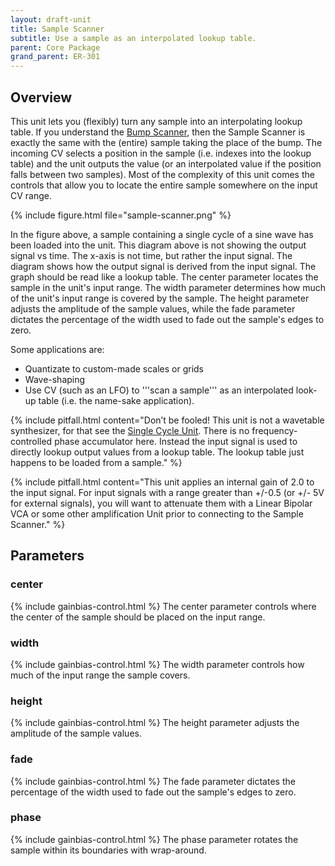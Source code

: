 ```yaml
---
layout: draft-unit
title: Sample Scanner
subtitle: Use a sample as an interpolated lookup table.
parent: Core Package
grand_parent: ER-301
---
```


## Overview

This unit lets you (flexibly) turn any sample into an interpolating lookup table.  If you understand the [Bump Scanner](bump-scanner), then the Sample Scanner is exactly the same with the (entire) sample taking the place of the bump.  The incoming CV selects a position in the sample (i.e. indexes into the lookup table) and the unit outputs the value (or an interpolated value if the position falls between two samples).  Most of the complexity of this unit comes the controls that allow you to locate the entire sample somewhere on the input CV range.

{% include figure.html
file="sample-scanner.png"
%}

In the figure above, a sample containing a single cycle of a sine wave has been loaded into the unit.  This diagram above is not showing the output signal vs time. The x-axis is not time, but rather the input signal. The diagram shows how the output signal is derived from the input signal. The graph should be read like a lookup table.  The center parameter locates the sample in the unit's input range.  The width parameter determines how much of the unit's input range is covered by the sample.  The height parameter adjusts the amplitude of the sample values, while the fade parameter dictates the percentage of the width used to fade out the sample's edges to zero.

Some applications are:
* Quantizate to custom-made scales or grids
* Wave-shaping
* Use CV (such as an LFO) to '''scan a sample''' as an interpolated look-up table (i.e. the name-sake application).

{% include pitfall.html
content="Don’t be fooled! This unit is not a wavetable synthesizer, for that see the [Single Cycle Unit](single-cycle).  There is no frequency-controlled phase accumulator here.  Instead the input signal is used to directly lookup output values from a lookup table.  The lookup table just happens to be loaded from a sample."
%}

{% include pitfall.html
content="This unit applies an internal gain of 2.0 to the input signal.  For input signals with a range greater than +/-0.5 (or +/- 5V for external signals), you will want to attenuate them with a Linear Bipolar VCA or some other amplification Unit prior to connecting to the Sample Scanner."
%}

## Parameters

### center
{% include gainbias-control.html %}
The center parameter controls where the center of the sample should be placed on the input range.

### width
{% include gainbias-control.html %}
The width parameter controls how much of the input range the sample covers.

### height
{% include gainbias-control.html %}
The height parameter adjusts the amplitude of the sample values.

### fade
{% include gainbias-control.html %}
The fade parameter dictates the percentage of the width used to fade out the sample's edges to zero.

### phase
{% include gainbias-control.html %}
The phase parameter rotates the sample within its boundaries with wrap-around.

